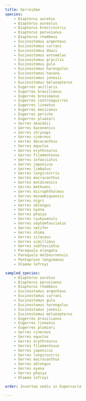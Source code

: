 ```yaml
---
title: Gerreidae
species:
    - Diapterus auratus
    - Diapterus aureolus
    - Diapterus brevirostris
    - Diapterus peruvianus
    - Diapterus rhombeus
    - Eucinostomus argenteus
    - Eucinostomus currani
    - Eucinostomus dowii
    - Eucinostomus entomelas
    - Eucinostomus gracilis
    - Eucinostomus gula
    - Eucinostomus harengulus
    - Eucinostomus havana
    - Eucinostomus jonesii
    - Eucinostomus melanopterus
    - Eugerres axillaris
    - Eugerres brasilianus
    - Eugerres brevimanus
    - Eugerres castroaguirrei
    - Eugerres lineatus
    - Eugerres mexicanus
    - Eugerres periche
    - Eugerres plumieri
    - Gerres akazakii
    - Gerres baconensis
    - Gerres chrysops
    - Gerres cinereus
    - Gerres decacanthus
    - Gerres equulus
    - Gerres erythrourus
    - Gerres filamentosus
    - Gerres infasciatus
    - Gerres japonicus
    - Gerres limbatus
    - Gerres longirostris
    - Gerres macracanthus
    - Gerres maldivensis
    - Gerres methueni
    - Gerres microphthalmus
    - Gerres mozambiquensis
    - Gerres nigri
    - Gerres oblongus
    - Gerres oyena
    - Gerres phaiya
    - Gerres ryukyuensis
    - Gerres septemfasciatus
    - Gerres setifer
    - Gerres shima
    - Gerres silaceus
    - Gerres simillimus
    - Gerres subfasciatus
    - Parequula elongata
    - Parequula melbournensis
    - Pentaprion longimanus
    - Ulaema lefroyi

sampled_species:
    - Diapterus auratus
    - Diapterus peruvianus
    - Diapterus rhombeus
    - Eucinostomus argenteus
    - Eucinostomus currani
    - Eucinostomus gula
    - Eucinostomus harengulus
    - Eucinostomus jonesii
    - Eucinostomus melanopterus
    - Eugerres brasilianus
    - Eugerres lineatus
    - Eugerres plumieri
    - Gerres cinereus
    - Gerres equulus
    - Gerres erythrourus
    - Gerres filamentosus
    - Gerres japonicus
    - Gerres longirostris
    - Gerres macracanthus
    - Gerres oblongus
    - Gerres oyena
    - Gerres phaiya
    - Ulaema lefroyi

order: Incertae sedis in Eupercaria

---
```

